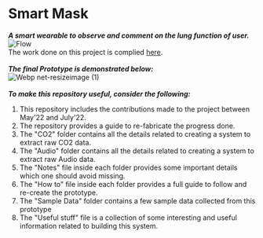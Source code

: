 # Smart Mask
<b><i>A smart wearable to observe and comment on the lung function of user.</b></i>
<br>
![Flow](https://user-images.githubusercontent.com/72281283/175951848-fc6a9e0c-e6aa-4ac6-a8cd-72dcd5f1d91f.png)
<br>
The work done on this project is complied <a href="https://arxiv.org/abs/2201.09280">here</a>.
<br><br>
<b><i>The final Prototype is demonstrated below:</b></i><br>
![Webp net-resizeimage (1)](https://user-images.githubusercontent.com/72281283/177144020-c61d05e3-441d-4a4e-940a-b5dd17c7eafe.jpg)
<br><br>
<b><i>To make this repository useful, consider the following:</b></i>
1. This repository includes the contributions made to the project between May'22 and July'22.
2. The repository provides a guide to re-fabricate the progress done.
3. The "CO2" folder contains all the details related to creating a system to extract raw CO2 data.
4. The "Audio" folder contains all the details related to creating a system to extract raw Audio data.
5. The "Notes" file inside each folder provides some important details which one should avoid missing.
6. The "How to" file inside each folder provides a full guide to follow and re-create the prototype.
7. The "Sample Data" folder contains a few sample data collected from this prototype
8. The "Useful stuff" file is a collection of some interesting and useful information related to building this system.
